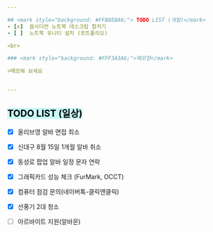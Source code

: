 ```yaml
---  

## <mark style="background: #FFB8EBA6;"> TODO LIST (개발)</mark>
- [x]  옵시디언 노트북 데스크탑 합치기
- [ ]  노트북 유니티 설치 (포트폴리오)

<br>

### <mark style="background: #FFF3A3A6;">메모장</mark>

>메모해 보세요


---
```


## <mark style="background: #ABF7F7A6;">TODO LIST (일상)</mark>

- [x]  올리브영 알바 면접 최소
- [x]  신대구 8월 15일 1개월 알바 취소
- [x]  동성로 팝업 알바 일정 문자 연락
- [x]  그래픽카드 성능 체크 (FurMark, OCCT)
- [x]  컴퓨터 점검 문의(네이버톡-클릭앤클릭)
- [x]  선풍기 2대 청소
- [ ]  아르바이트 지원(알바몬)
 
